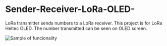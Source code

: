 # Sender-Receiver-LoRa-OLED-
LoRa transmitter sends numbers to a LoRa receiver. This project is for LoRa Heltec OLED. The number transmitted can be seen on OLED screen.

![Sample of funcionality](funcionality.png)

